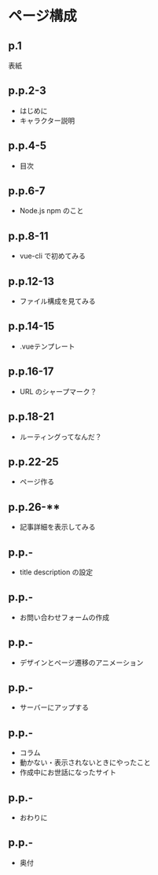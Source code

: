 # ページ構成

## p.1
表紙

## p.p.2-3

- はじめに
- キャラクター説明

## p.p.4-5

- 目次

## p.p.6-7

- Node.js npm のこと

## p.p.8-11

- vue-cli で初めてみる

## p.p.12-13

- ファイル構成を見てみる

## p.p.14-15

- .vueテンプレート

## p.p.16-17

- URL のシャープマーク？

## p.p.18-21

- ルーティングってなんだ？

## p.p.22-25

- ページ作る

## p.p.26-**

- 記事詳細を表示してみる

## p.p.**-**

- title description の設定

## p.p.**-**

- お問い合わせフォームの作成


## p.p.**-**

- デザインとページ遷移のアニメーション

## p.p.**-**

- サーバーにアップする

## p.p.**-**

- コラム
 - 動かない・表示されないときにやったこと
 - 作成中にお世話になったサイト

## p.p.**-**

- おわりに

## p.p.**-**

- 奥付
